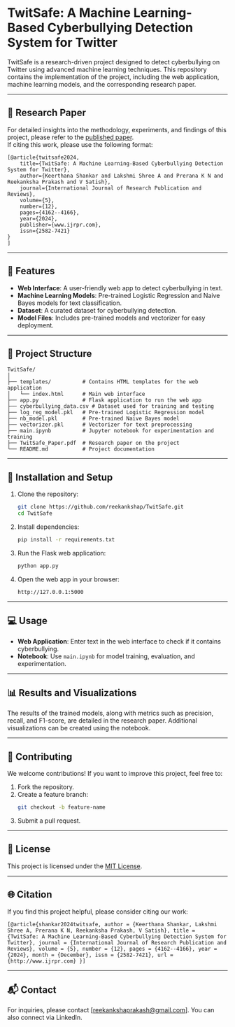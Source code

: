 # TwitSafe: A Machine Learning-Based Cyberbullying Detection System for Twitter

TwitSafe is a research-driven project designed to detect cyberbullying on Twitter using advanced machine learning techniques. This repository contains the implementation of the project, including the web application, machine learning models, and the corresponding research paper.

---

## 📄 Research Paper

For detailed insights into the methodology, experiments, and findings of this project, please refer to the [published paper](TwitSafe_Paper.pdf).  
If citing this work, please use the following format:

```
[@article{twitsafe2024,
    title={TwitSafe: A Machine Learning-Based Cyberbullying Detection System for Twitter},
    author={Keerthana Shankar and Lakshmi Shree A and Prerana K N and Reekanksha Prakash and V Satish},
    journal={International Journal of Research Publication and Reviews},
    volume={5},
    number={12},
    pages={4162--4166},
    year={2024},
    publisher={www.ijrpr.com},
    issn={2582-7421}
}
]
```

---

## 🚀 Features

- **Web Interface**: A user-friendly web app to detect cyberbullying in text.
- **Machine Learning Models**: Pre-trained Logistic Regression and Naive Bayes models for text classification.
- **Dataset**: A curated dataset for cyberbullying detection.
- **Model Files**: Includes pre-trained models and vectorizer for easy deployment.

---

## 📂 Project Structure

```
TwitSafe/
│
├── templates/          # Contains HTML templates for the web application
│   └── index.html      # Main web interface
├── app.py              # Flask application to run the web app
├── cyberbullying_data.csv # Dataset used for training and testing
├── log_reg_model.pkl   # Pre-trained Logistic Regression model
├── nb_model.pkl        # Pre-trained Naive Bayes model
├── vectorizer.pkl      # Vectorizer for text preprocessing
├── main.ipynb          # Jupyter notebook for experimentation and training
├── TwitSafe_Paper.pdf  # Research paper on the project
└── README.md           # Project documentation
```

---

## 🔧 Installation and Setup

1. Clone the repository:
   ```bash
   git clone https://github.com/reekankshap/TwitSafe.git
   cd TwitSafe
   ```

2. Install dependencies:
   ```bash
   pip install -r requirements.txt
   ```

3. Run the Flask web application:
   ```bash
   python app.py
   ```

4. Open the web app in your browser:
   ```
   http://127.0.0.1:5000
   ```

---

## 💻 Usage

- **Web Application**: Enter text in the web interface to check if it contains cyberbullying.
- **Notebook**: Use `main.ipynb` for model training, evaluation, and experimentation.

---

## 📊 Results and Visualizations

The results of the trained models, along with metrics such as precision, recall, and F1-score, are detailed in the research paper. Additional visualizations can be created using the notebook.

---

## 🤝 Contributing

We welcome contributions! If you want to improve this project, feel free to:
1. Fork the repository.
2. Create a feature branch:
   ```bash
   git checkout -b feature-name
   ```
3. Submit a pull request.

---

## 📜 License

This project is licensed under the [MIT License](LICENSE).

---

## 🌐 Citation

If you find this project helpful, please consider citing our work:
```
[@article{shankar2024twitsafe, author = {Keerthana Shankar, Lakshmi Shree A, Prerana K N, Reekanksha Prakash, V Satish}, title = {TwitSafe: A Machine Learning-Based Cyberbullying Detection System for Twitter}, journal = {International Journal of Research Publication and Reviews}, volume = {5}, number = {12}, pages = {4162--4166}, year = {2024}, month = {December}, issn = {2582-7421}, url = {http://www.ijrpr.com} }]
```

---

## 📬 Contact

For inquiries, please contact [reekankshaprakash@gmail.com]. You can also connect via LinkedIn.
